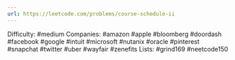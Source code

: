 ```yaml
---
url: https://leetcode.com/problems/course-schedule-ii
---
```


Difficulty: #medium
Companies: #amazon #apple #bloomberg #doordash #facebook #google #intuit #microsoft #nutanix #oracle #pinterest #snapchat #twitter #uber #wayfair #zenefits
Lists: #grind169 #neetcode150